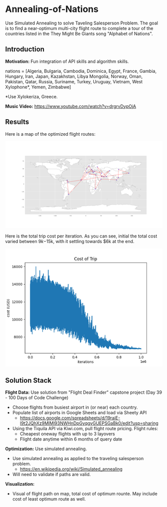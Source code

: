# Annealing-of-Nations
Use Simulated Annealing to solve Taveling Salesperson Problem.  The goal is to find a near-optimum multi-city flight route to complete a tour of the countries listed in the They Might Be Giants song "Alphabet of Nations".

## Introduction

**Motivation:** Fun integration of API skills and algorithm skills. 

nations = [Algeria, Bulgaria, Cambodia, Dominica, Egypt, France, Gambia, Hungary, Iran, Japan, Kazakhstan, Libya Mongolia, Norway, Oman, Pakistan, Qatar, Russia, Suriname, Turkey, Uruguay, Vietnam, West Xylophone*, Yemen, Zimbabwe]

*Use Xylokeriza, Greece.

**Music Video:** https://www.youtube.com/watch?v=drgrvDypOjA

## Results

Here is a map of the optimized flight routes:

![Map](images/best_path.png)

Here is the total trip cost per iteration.  As you can see, initial the total cost varied between $9k-$15k, with it settling towards $6k at the end.

![Costs](images/costs.png)

## Solution Stack

**Flight Data:** Use solution from "Flight Deal Finder" capstone project (Day 39 - 100 Days of Code Challenge)
- Choose flights from busiest airport in (or near) each country.
- Populate list of airports in Google Sheets and load via Sheety API
    - https://docs.google.com/spreadsheets/d/19raiE-l9t2JQhXz9MIMl93NWHnDpGyqgyGUEPSGaBk0/edit?usp=sharing
- Using the Tiquila API via Kiwi.com, pull flight route pricing.  Flight rules:
    - Cheapest oneway flights with up to 3 layovers
    - Flight date anytime within 6 months of query date

**Optimization:** Use simulated annealing.
- Use simulated annealing as applied to the traveling salesperson problem.
    - https://en.wikipedia.org/wiki/Simulated_annealing
- Will need to validate if paths are valid.

**Visualization:** 
- Visual of flight path on map, total cost of optimum rounte.  May include cost of least optimum route as well.
